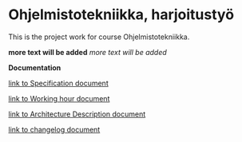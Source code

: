# Ohjelmistotekniikka, harjoitustyö

This is the project work for course Ohjelmistotekniikka.

**more text will be added**
*more text will be added*


**Documentation**


[link to Specification document](dokumentaatio/specification.md)


[link to Working hour document](dokumentaatio/workhour.md)


[link to Architecture Description document](dokumentaatio/architecture.md)


[link to changelog document](dokumentaatio/changelog.md)


